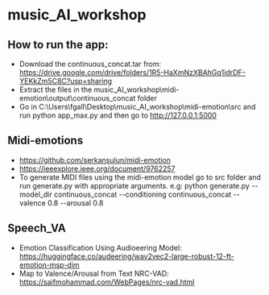 # music_AI_workshop

## How to run the app:
- Download the continuous_concat.tar from: https://drive.google.com/drive/folders/1R5-HaXmNzXBAhGq1idrDF-YEKkZm5C8C?usp=sharing
- Extract the files in the music_AI_workshop\midi-emotion\output\continuous_concat folder
- Go in C:\Users\fgall\Desktop\music_AI_workshop\midi-emotion\src and run python app_max.py and then go to http://127.0.0.1:5000
## Midi-emotions
- https://github.com/serkansulun/midi-emotion
- https://ieeexplore.ieee.org/document/9762257
- To generate MIDI files using the midi-emotion model go to src folder and run generate.py with appropriate arguments. e.g: python generate.py --model_dir continuous_concat --conditioning continuous_concat --valence 0.8 --arousal 0.8

## Speech_VA
- Emotion Classification Using Audioeering Model: https://huggingface.co/audeering/wav2vec2-large-robust-12-ft-emotion-msp-dim
- Map to Valence/Arousal from Text NRC-VAD: https://saifmohammad.com/WebPages/nrc-vad.html